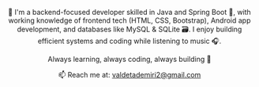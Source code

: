 <p align="center">
👋 I'm a backend-focused developer skilled in Java and Spring Boot 🌱, with working knowledge of frontend tech (HTML, CSS, Bootstrap), Android app development, and databases like MySQL & SQLite 🗃️. I enjoy building efficient systems and coding while listening to music 🎧.
</p>
<p align="center">Always learning, always coding, always building 🚀</p>
<p align="center">📫 Reach me at: <a href="mailto:valdetademiri2@gmail.com">valdetademiri2@gmail.com</a></p>
